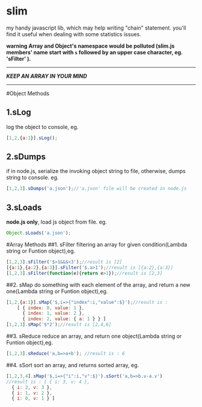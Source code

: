 slim
====

my handy javascript lib, which may help writing "chain" statement. you'll find it useful when dealing with some statistics issues.

**warning Array and Object's namespace would be polluted (slim.js members' name start with `s` followed by an upper case character, eg. 'sFilter' ).**
*****************************
***KEEP AN ARRAY IN YOUR MIND***
*****************************

#Object Methods
## 1.sLog
log the object to console, eg.

```javascript
[1,2,{a:1}].sLog();
```
## 2.sDumps
if in node.js, serialize the invoking object string to file, 
otherwise, dumps string to console.
eg.

```javascript
[1,2,3].sDumps('a.json');//'a.json' file will be created in node.js
```
## 3.sLoads
**node.js only**, load js object from file.
eg.

```javascript
Object.sLoads('a.json');
```

#Array Methods
##1. sFilter
filtering an array for given condition(Lambda string or Funtion object),eg.

```javascript
[1,2,3].sFilter('$>1&&$<3');//result is [2]
[{a:1},{a:2},{a:3}].sFilter('$.a>1');//result is [{a:2},{a:3}]
[1,2,3].sFilter(function(e){return e>1});//result is [2,3]
```
##2. sMap
do something with each element of the array, and return a new one(Lambda string or Funtion object),eg.

```javascript
[1,2,{a:1}].sMap('$,i=>{"index":i,"value":$}');//result is :
	[ { index: 0, value: 1 },
	  { index: 1, value: 2 },
	  { index: 2, value: { a: 1 } } ]
[1,2,3].sMap('$*2');//result is [2,4,6]
```
##3. sReduce
reduce an array, and return one object(Lambda string or Funtion object),eg.

```javascript
[1,2,3].sReduce('a,b=>a+b'); //result is : 6
```
##4. sSort
sort an array, and returns sorted array, eg.

```javascript
[1,2,3,4].sMap('$,i=>{"i":i,"v":$}').sSort('a,b=>b.v-a.v') 
//result is : [ { i: 3, v: 4 },
  { i: 2, v: 3 },
  { i: 1, v: 2 },
  { i: 0, v: 1 } ]
```